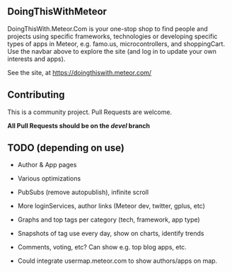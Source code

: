 ## DoingThisWithMeteor

DoingThisWith.Meteor.Com is your one-stop shop to find people and projects using specific frameworks, technologies or developing specific types of apps in Meteor, e.g. famo.us, microcontrollers, and shoppingCart. Use the navbar above to explore the site (and log in to update your own interests and apps).

See the site, at https://doingthiswith.meteor.com/

## Contributing

This is a community project.  Pull Requests are welcome.

**All Pull Requests should be on the *devel* branch**

## TODO (depending on use)

* Author & App pages
* Various optimizations
* PubSubs (remove autopublish), infinite scroll
* More loginServices, author links (Meteor dev, twitter, gplus, etc)
* Graphs and top tags per category (tech, framework, app type)

* Snapshots of tag use every day, show on charts, identify trends
* Comments, voting, etc?  Can show e.g. top blog apps, etc.
* Could integrate usermap.meteor.com to show authors/apps on map.

